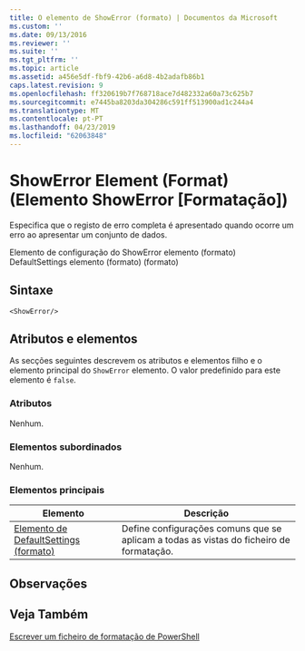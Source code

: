 ```yaml
---
title: O elemento de ShowError (formato) | Documentos da Microsoft
ms.custom: ''
ms.date: 09/13/2016
ms.reviewer: ''
ms.suite: ''
ms.tgt_pltfrm: ''
ms.topic: article
ms.assetid: a456e5df-fbf9-42b6-a6d8-4b2adafb86b1
caps.latest.revision: 9
ms.openlocfilehash: ff320619b7f768718ace7d482332a60a73c625b7
ms.sourcegitcommit: e7445ba8203da304286c591ff513900ad1c244a4
ms.translationtype: MT
ms.contentlocale: pt-PT
ms.lasthandoff: 04/23/2019
ms.locfileid: "62063848"
---
```

# <a name="showerror-element-format"></a>ShowError Element (Format) (Elemento ShowError [Formatação])

Especifica que o registo de erro completa é apresentado quando ocorre um erro ao apresentar um conjunto de dados.

Elemento de configuração do ShowError elemento (formato) DefaultSettings elemento (formato) (formato)

## <a name="syntax"></a>Sintaxe

```scr
<ShowError/>
```

## <a name="attributes-and-elements"></a>Atributos e elementos

As secções seguintes descrevem os atributos e elementos filho e o elemento principal do `ShowError` elemento. O valor predefinido para este elemento é `false`.

### <a name="attributes"></a>Atributos

Nenhum.

### <a name="child-elements"></a>Elementos subordinados

Nenhum.

### <a name="parent-elements"></a>Elementos principais

|Elemento|Descrição|
|-------------|-----------------|
|[Elemento de DefaultSettings (formato)](./defaultsettings-element-format.md)|Define configurações comuns que se aplicam a todas as vistas do ficheiro de formatação.|

## <a name="remarks"></a>Observações

## <a name="see-also"></a>Veja Também

[Escrever um ficheiro de formatação de PowerShell](./writing-a-powershell-formatting-file.md)
